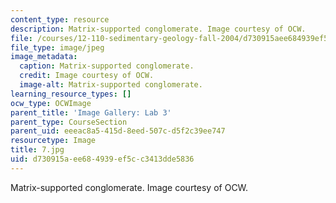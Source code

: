 ```yaml
---
content_type: resource
description: Matrix-supported conglomerate. Image courtesy of OCW.
file: /courses/12-110-sedimentary-geology-fall-2004/d730915aee684939ef5cc3413dde5836_7.jpg
file_type: image/jpeg
image_metadata:
  caption: Matrix-supported conglomerate.
  credit: Image courtesy of OCW.
  image-alt: Matrix-supported conglomerate.
learning_resource_types: []
ocw_type: OCWImage
parent_title: 'Image Gallery: Lab 3'
parent_type: CourseSection
parent_uid: eeeac8a5-415d-8eed-507c-d5f2c39ee747
resourcetype: Image
title: 7.jpg
uid: d730915a-ee68-4939-ef5c-c3413dde5836
---
```

Matrix-supported conglomerate. Image courtesy of OCW.

